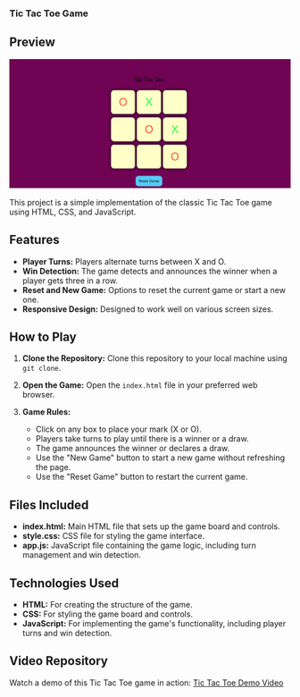 ### Tic Tac Toe Game

## Preview

![Tic Tac Toe Preview](./pictures/Photo.png)

This project is a simple implementation of the classic Tic Tac Toe game using HTML, CSS, and JavaScript.

## Features

- **Player Turns:** Players alternate turns between X and O.
- **Win Detection:** The game detects and announces the winner when a player gets three in a row.
- **Reset and New Game:** Options to reset the current game or start a new one.
- **Responsive Design:** Designed to work well on various screen sizes.


## How to Play

1. **Clone the Repository:** Clone this repository to your local machine using `git clone`.
   
2. **Open the Game:** Open the `index.html` file in your preferred web browser.

3. **Game Rules:**
   - Click on any box to place your mark (X or O).
   - Players take turns to play until there is a winner or a draw.
   - The game announces the winner or declares a draw.
   - Use the "New Game" button to start a new game without refreshing the page.
   - Use the "Reset Game" button to restart the current game.

## Files Included

- **index.html:** Main HTML file that sets up the game board and controls.
- **style.css:** CSS file for styling the game interface.
- **app.js:** JavaScript file containing the game logic, including turn management and win detection.

## Technologies Used

- **HTML:** For creating the structure of the game.
- **CSS:** For styling the game board and controls.
- **JavaScript:** For implementing the game's functionality, including player turns and win detection.

## Video Repository

Watch a demo of this Tic Tac Toe game in action: [Tic Tac Toe Demo Video](https://youtu.be/SqrppLEljkY?si=k57-uiBtfbpGjQcr)
